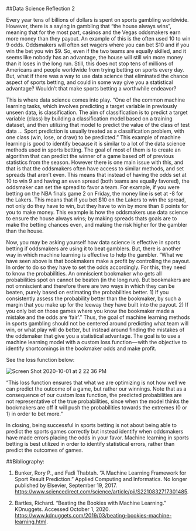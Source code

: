 ##Data Science Reflection 2


Every year tens of billions of dollars is spent on sports gambling worldwide. However, there is a saying in gambling that “the house always wins”, meaning that for the most part, casinos and the Vegas oddsmakers earn more money than they payout. An example of this is the often used 10 to win 9 odds. Oddsmakers will often set wagers where you can bet $10 and if you win the bet you win $9. So, even if the two teams are equally skilled, and it seems like nobody has an advantage, the house will still win more money than it loses in the long run. Still, this does not stop tens of millions of Americans and people worldwide from trying betting on sports every day. But, what if there was a way to use data science that eliminated the chance aspect of sports betting, and could in some way give you a statistical advantage? Wouldn’t that make sports betting a worthwhile endeavor? 
  
 This is where data science comes into play. “One of the common machine learning tasks, which involves predicting a target variable in previously unseen data, is classification. The aim of classification is to predict a target variable (class) by building a classification model based on a training dataset, and then utilizing that model to predict the value of the class of test data ...  Sport prediction is usually treated as a classification problem, with one class (win, lose, or draw) to be predicted.” This example of machine learning is good to identify because it is similar to a lot of the data science methods used in sports betting. The goal of most of them is to create an algorithm that can predict the winner of a game based off of previous statistics from the season. However there is one main issue with this, and that is that the oddsmakers often have access to similar methods, and set spreads that aren’t even. This means that instead of having the odds set at 10 to win 9 and having an even spread (both teams are equally favored), the oddsmaker can set the spread to favor a team. For example, if you were betting on the NBA finals game 2 on Friday, the money line is set at -8 for the Lakers. This means that if you bet $10 on the Lakers to win the spread, not only do they have to win, but they have to win by more than 8 points for you to make money. This example is how the oddsmakers use data science to ensure the house always wins; by making spreads thats goals are to make the betting chances even, and making the risk higher for the gambler than the house. 
  
 Now, you may be asking yourself how data science is effective in sports betting if oddsmakers are using it to beat gamblers. But, there is another way in which machine learning is effective to help the gambler. “What we have seen above is that bookmakers make a profit by controlling the payout. In order to do so they have to set the odds accordingly. For this, they need to know the probabilities. An omniscient bookmaker who gets all probabilities spot on cannot be beaten (in the long run). But bookmakers are not omniscient and therefore there are two ways in which they can be beaten, purely based on estimating the probabilities better. 1) If you consistently assess the probability better than the bookmaker, by such a margin that you make up for the leeway they have built into the payout. 2) If you only bet on those games where you know the bookmaker made a mistake and the odds are ‘fair’.” Thus, the goal of machine learning methods in sports gambling should not be centered around predicting what team will win, or what play will do better, but instead around finding the mistakes of the oddsmaker that give you a statistical advantage. The goal is to use a machine learning model with a custom loss function — with the objective to identify shortcomings in the bookmaker odds and make profit. 

See the loss function below:

![Screen Shot 2020-10-01 at 2 22 36 PM](https://user-images.githubusercontent.com/60228369/94859521-a8995980-0402-11eb-887a-aa1a05233b0e.png)


“This loss function ensures that what we are optimizing is not how well we can predict the outcome of a game, but rather our winnings. Note that as a consequence of our custom loss function, the predicted probabilities are not representative of the true probabilities, since when the model thinks the bookmakers are off it will push the probabilities towards the extremes (0 or 1)
in order to bet more.”

In closing, being successful in sports betting is not about being able to predict the sports games correctly but instead identify when oddsmakers have made errors placing the odds in your favor. Machine learning in sports betting is best utilized in order to identify statistical errors, rather than predict the outcomes of games. 


##Bibliography:
1) Bunker, Rory P., and Fadi Thabtah. “A Machine Learning Framework for Sport Result Prediction.” Applied Computing and Informatics. No longer published by Elsevier, September 19, 2017. https://www.sciencedirect.com/science/article/pii/S2210832717301485. 

2) Bartles, Richard. “Beating the Bookies with Machine Learning.” KDnuggets. Accessed October 1, 2020. https://www.kdnuggets.com/2019/03/beating-bookies-machine-learning.html.



